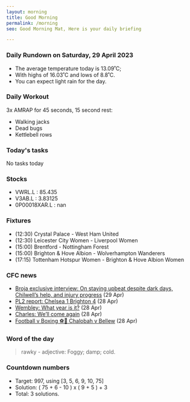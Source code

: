```yaml
---
layout: morning
title: Good Morning
permalink: /morning
seo: Good Morning Mat, Here is your daily briefing

---
```


<!-- weather_marker starts -->
### Daily Rundown on Saturday, 29 April 2023

- The average temperature today is 13.09˚C;
- With highs of 16.03˚C and lows of 8.8˚C.
- You can expect light rain for the day.

<!-- weather_marker ends -->

### Daily Workout
<!-- workout_marker starts -->
3x AMRAP for 45 seconds, 15 second rest:

- Walking jacks
- Dead bugs
- Kettlebell rows

<!-- workout_marker ends -->

### Today's tasks
<!-- task_marker starts -->
No tasks today
<!-- task_marker ends -->

### Stocks

<!-- stocks_marker starts -->

- VWRL.L : 85.435
- V3AB.L : 3.83125
- 0P00018XAR.L : nan

<!-- stocks_marker ends -->

### Fixtures

<!-- sports_marker starts -->

<ul>
<li>(12:30) Crystal Palace - West Ham United</li>
<li>(12:30) Leicester City Women - Liverpool Women</li>
<li>(15:00) Brentford - Nottingham Forest</li>
<li>(15:00) Brighton & Hove Albion - Wolverhampton Wanderers</li>
<li>(17:15) Tottenham Hotspur Women - Brighton & Hove Albion Women</li>
</ul>

<!-- sports_marker ends -->

### CFC news

<!-- cfc_marker starts -->
- [Broja exclusive interview: On staying upbeat despite dark days, Chilwell’s help, and injury progress](https://chelseafc.com/en/news/article/broja-exclusive-interview-staying-upbeat-chilwell-help-injury-progress) (29 Apr)
- [PL2 report: Chelsea 1 Brighton 4](https://chelseafc.com/en/news/article/pl2-report-chelsea-1-brighton-4) (28 Apr)
- [Wembley: What year is it?](https://chelseafc.com/en/news/article/wembley-what-year-is-it) (28 Apr)
- [Charles: We’ll come again](https://chelseafc.com/en/news/article/charles-well-come-again) (28 Apr)
- [Football v Boxing ⚽️🥊 Chalobah v Bellew](https://chelseafc.com/en/video/football-v-boxing-chalobah-v-bellew) (28 Apr)

<!-- cfc_marker ends -->

### Word of the day
<!-- word_marker starts -->

 > rawky - adjective: Foggy; damp; cold.

<!-- word_marker ends -->

### Countdown numbers
<!-- game_marker starts -->

- Target: 997, using [3, 5, 6, 9, 10, 75]
- Solution: ( 75 + 6 - 10 ) x ( 9 + 5 ) + 3
- Total: 3 solutions.

<!-- game_marker ends -->
